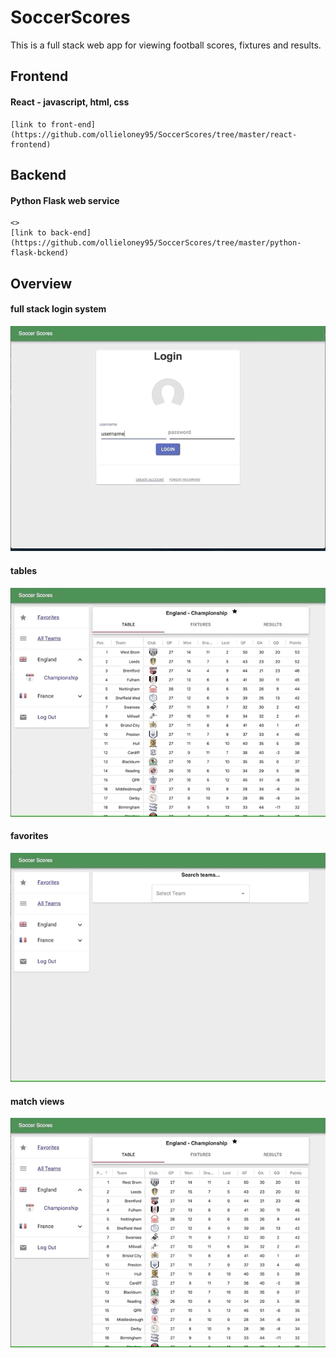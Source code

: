# SoccerScores
This is a full stack web app for viewing football scores, fixtures and results.

## Frontend
#### React - javascript, html, css

    [link to front-end](https://github.com/ollieloney95/SoccerScores/tree/master/react-frontend)


## Backend
#### Python Flask web service

    <>
    [link to back-end](https://github.com/ollieloney95/SoccerScores/tree/master/python-flask-bckend)


## Overview
#### full stack login system
![](gifs/loginSystem.gif)

#### tables
![](gifs/tables.gif)

#### favorites
![](gifs/favorites.gif)

#### match views
![](gifs/matchView.gif)

